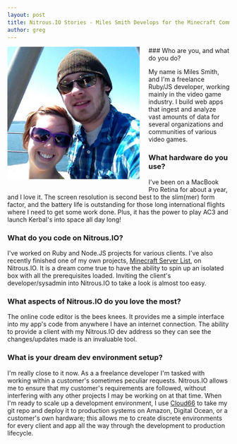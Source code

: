 ```yaml
---
layout: post
title: Nitrous.IO Stories - Miles Smith Develops for the Minecraft Community & the Gaming Industry
author: greg
---
```


<p>
	<img src="/images/miles-smith.jpg" alt="Miles Smith, Freelance Developer" height="300" style="width:300px;float:left;margin:0 20px 20px 0;"/>
</p>
### Who are you, and what do you do?

My name is Miles Smith, and I'm a freelance Ruby/JS developer, working mainly in the video game industry. I build web apps that ingest and analyze vast amounts of data for several organizations and communities of various video games.

### What hardware do you use?

I've been on a MacBook Pro Retina for about a year, and I love it. The screen resolution is second best to the slim(mer) form factor, and the battery life is outstanding for those long international flights where I need to get some work done. Plus, it has the power to play AC3 and launch Kerbal's into space all day long!
<!--break-->
### What do you code on Nitrous.IO?

I've worked on Ruby and Node.JS projects for various clients. I've also recently finished one of my own projects, [Minecraft Server List](http://minecraftservers.com/), on Nitrous.IO. It is a dream come true to have the ability to spin up an isolated box with all the prerequisites loaded. Inviting the client's developer/sysadmin into Nitrous.IO to take a look is almost too easy.

### What aspects of Nitrous.IO do you love the most?

The online code editor is the bees knees. It provides me a simple interface into my app's code from anywhere I have an internet connection. The ability to provide a client with my Nitrous.IO dev address so they can see the changes/updates made is  an invaluable tool.

### What is your dream dev environment setup?

I'm really close to it now. As a a freelance developer I'm tasked with working within a customer's sometimes peculiar requests. Nitrous.IO allows me to ensure that my customer's requirements are followed, without interfering with any other projects I may be working on at that time. When I'm ready to scale up a development environment, I use [Cloud66](http://cloud66.com) to take my git repo and deploy it to production systems on Amazon, Digital Ocean, or a customer's own hardware; this allows me to create discrete environments for every client and app all the way through the development to production lifecycle.